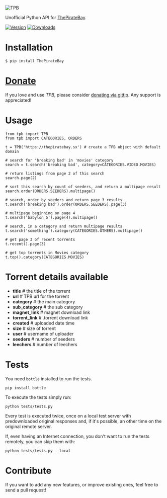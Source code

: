 ![TPB](http://www.goel.im/images/tpb.jpg)

Unofficial Python API for [ThePirateBay](http://thepiratebay.sx/).

[![Version](https://pypip.in/v/ThePirateBay/badge.png)](https://crate.io/packages/ThePirateBay/)   [![Downloads](https://pypip.in/d/ThePirateBay/badge.png)](https://crate.io/packages/ThePirateBay/)

Installation
=============

    $ pip install ThePirateBay


[Donate](https://www.gittip.com/Karan%20Goel/)
=============

If you love and use *TPB*, please consider [donating via gittip](https://www.gittip.com/Karan%20Goel/). Any support is appreciated!


Usage
==========

    from tpb import TPB
    from tpb import CATEGORIES, ORDERS
    
    t = TPB('https://thepiratebay.sx') # create a TPB object with default domain
    
    # search for 'breaking bad' in 'movies' category
    search = t.search('breaking bad', category=CATEGORIES.VIDEO.MOVIES)
    
    # return listings from page 2 of this search
    search.page(2)
    
    # sort this search by count of seeders, and return a multipage result
    search.order(ORDERS.SEEDERS).multipage()
    
    # search, order by seeders and return page 3 results
    t.search('breaking bad').order(ORDERS.SEEDERS).page(3)
    
    # multipage beginning on page 4
    t.search('babylon 5').page(4).multipage()
    
    # search, in a category and return multipage results
    t.search('something').category(CATEGORIES.OTHERS).multipage()
    
    # get page 3 of recent torrents
    t.recent().page(3)
    
    # get top torrents in Movies category
    t.top().category(CATEGORIES.MOVIES)

Torrent details available
==================

* **title** # the title of the torrent
* **url** # TPB url for the torrent
* **category** # the main category
* **sub_category** # the sub category
* **magnet_link** # magnet download link
* **torrent_link** # .torrent download link
* **created** # uploaded date time
* **size** # size of torrent
* **user** # username of uploader
* **seeders** # number of seeders
* **leechers** # number of leechers
        

Tests
=====

You need `bottle` installed to run the tests.
    
    pip install bottle

To execute the tests simply run:

    python tests/tests.py

Every test is executed twice, once on a local test server with predownloaded original responses and, if it's possible, an other time on the original remote server.

If, even having an Internet connection, you don't want to run the tests remotely, you can skip them with:

    python tests/tests.py --local


Contribute
========

If you want to add any new features, or improve existing ones, feel free to send a pull request!

